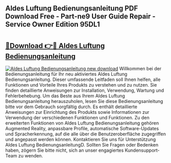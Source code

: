 ## Aldes Luftung Bedienungsanleitung PDF Download Free - Part-ne9 User Guide Repair - Service Owner Edition 95DL1

# <h2><a href="http://df4qsmn.blite.top/?on=Aldes+Luftung+Bedienungsanleitung">🔗Download 👉🔴 Aldes Luftung Bedienungsanleitung</a></h2>

[![Aldes Luftung Bedienungsanleitung new download](https://i.imgur.com/lujVjoI.png)](http://df4qsmn.blite.top/?on=Aldes+Luftung+Bedienungsanleitung)
Willkommen bei der Bedienungsanleitung für Ihr neu aktiviertes Aldes Luftung Bedienungsanleitung. Dieser umfassende Leitfaden soll Ihnen helfen, alle Funktionen und Vorteile Ihres Produkts zu verstehen und zu nutzen. Sie finden detaillierte Anweisungen zur Installation, Verwendung, Wartung und Fehlerbehebung. Um das Beste aus Ihrem Aldes Luftung Bedienungsanleitung herauszuholen, lesen Sie diese Bedienungsanleitung bitte vor dem Gebrauch sorgfältig durch. Es enthält detaillierte Anweisungen zur Einrichtung des Produkts sowie Informationen zur Verwendung der verschiedenen Funktionen und Funktionen. Zu den erweiterten Funktionen von Aldes Luftung Bedienungsanleitung gehören Augmented Reality, anpassbare Profile, automatische Software-Updates und Spracherkennung, auf die alle über die Benutzeroberfläche zugegriffen und angepasst werden können. Kontaktieren Sie uns für Unterstützung Aldes Luftung BedienungsanleitungD. Sollten Sie Fragen oder Bedenken haben, zögern Sie bitte nicht, sich an unser engagiertes Kundensupport-Team zu wenden.
